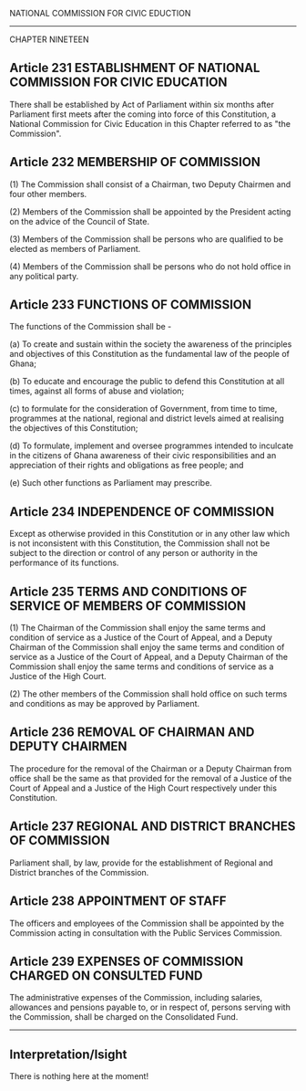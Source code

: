 


NATIONAL COMMISSION FOR CIVIC EDUCTION


---

 CHAPTER NINETEEN

##  Article 231 ESTABLISHMENT OF NATIONAL COMMISSION FOR CIVIC EDUCATION

There shall be established by Act of Parliament within six months after Parliament first meets after the coming into force of this Constitution, a National Commission for Civic Education in this Chapter referred to as "the Commission".

##  Article 232 MEMBERSHIP OF COMMISSION

(1) The Commission shall consist of a Chairman, two Deputy Chairmen and four other members.

(2) Members of the Commission shall be appointed by the President acting on the advice of the Council of State.

(3) Members of the Commission shall be persons who are qualified to be elected as members of Parliament.

(4) Members of the Commission shall be persons who do not hold office in any political party.

##  Article 233 FUNCTIONS OF COMMISSION

The functions of the Commission shall be -

(a) To create and sustain within the society the awareness of the principles and objectives of this Constitution as the fundamental law of the people of Ghana;

(b) To educate and encourage the public to defend this Constitution at all times, against all forms of abuse and violation;

(c) to formulate for the consideration of Government, from time to time, programmes at the national, regional and district levels aimed at realising the objectives of this Constitution;

(d) To formulate, implement and oversee programmes intended to inculcate in the citizens of Ghana awareness of their civic responsibilities and an appreciation of their rights and obligations as free people; and

(e) Such other functions as Parliament may prescribe.

##  Article 234 INDEPENDENCE OF COMMISSION

Except as otherwise provided in this Constitution or in any other law which is not inconsistent with this Constitution, the Commission shall not be subject to the direction or control of any person or authority in the performance of its functions.

##  Article 235 TERMS AND CONDITIONS OF SERVICE OF MEMBERS OF COMMISSION

(1) The Chairman of the Commission shall enjoy the same terms and condition of service as a Justice of the Court of Appeal, and a Deputy Chairman of the Commission shall enjoy the same terms and condition of service as a Justice of the Court of Appeal, and a Deputy Chairman of the Commission shall enjoy the same terms and conditions of service as a Justice of the High Court.

(2) The other members of the Commission shall hold office on such terms and conditions as may be approved by Parliament.

##  Article 236 REMOVAL OF CHAIRMAN AND DEPUTY CHAIRMEN

The procedure for the removal of the Chairman or a Deputy Chairman from office shall be the same as that provided for the removal of a Justice of the Court of Appeal and a Justice of the High Court respectively under this Constitution.

##  Article 237 REGIONAL AND DISTRICT BRANCHES OF COMMISSION

Parliament shall, by law, provide for the establishment of Regional and District branches of the Commission.

##  Article 238 APPOINTMENT OF STAFF

The officers and employees of the Commission shall be appointed by the Commission acting in consultation with the Public Services Commission.

##  Article 239 EXPENSES OF COMMISSION CHARGED ON CONSULTED FUND

The administrative expenses of the Commission, including salaries, allowances and pensions payable to, or in respect of, persons serving with the Commission, shall be charged on the Consolidated Fund.

---

## Interpretation/Isight

There is nothing here at the moment!